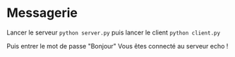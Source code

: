 # Messagerie

Lancer le serveur 
```python server.py```
puis lancer le client
```python client.py```

Puis entrer le mot de passe "Bonjour"
Vous êtes connecté au serveur echo !